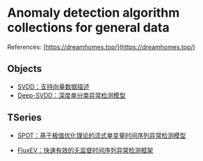 # Anomaly detection algorithm collections for general data
References: [https://dreamhomes.top/](https://dreamhomes.top/)

## Objects
- [SVDD：支持向量数据描述](https://dreamhomes.top/posts/202105081146.html)
- [Deep-SVDD：深度单分类异常检测模型](https://dreamhomes.top/posts/202104291618.html)

## TSeries

- [SPOT：基于极值优化理论的流式单变量时间序列异常检测模型](https://dreamhomes.top/posts/202103091557.html)

- [FluxEV：快速有效的无监督时间序列异常检测框架](https://dreamhomes.top/posts/202103121506.html)
